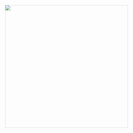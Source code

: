 <p align="center">
  <img height="400" src="https://user-images.githubusercontent.com/4215285/138730852-da863a63-41d4-4bcc-9c7f-79e88fd7992e.jpeg">
</p>
